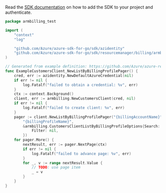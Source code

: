Read the [SDK documentation](https://github.com/Azure/azure-sdk-for-go/blob/sdk%2Fresourcemanager%2Fbilling%2Farmbilling%2Fv0.5.0/sdk/resourcemanager/billing/armbilling/README.md) on how to add the SDK to your project and authenticate.

```go
package armbilling_test

import (
	"context"
	"log"

	"github.com/Azure/azure-sdk-for-go/sdk/azidentity"
	"github.com/Azure/azure-sdk-for-go/sdk/resourcemanager/billing/armbilling"
)

// Generated from example definition: https://github.com/Azure/azure-rest-api-specs/tree/main/specification/billing/resource-manager/Microsoft.Billing/stable/2020-05-01/examples/CustomersListByBillingProfile.json
func ExampleCustomersClient_NewListByBillingProfilePager() {
	cred, err := azidentity.NewDefaultAzureCredential(nil)
	if err != nil {
		log.Fatalf("failed to obtain a credential: %v", err)
	}
	ctx := context.Background()
	client, err := armbilling.NewCustomersClient(cred, nil)
	if err != nil {
		log.Fatalf("failed to create client: %v", err)
	}
	pager := client.NewListByBillingProfilePager("{billingAccountName}",
		"{billingProfileName}",
		&armbilling.CustomersClientListByBillingProfileOptions{Search: nil,
			Filter: nil,
		})
	for pager.More() {
		nextResult, err := pager.NextPage(ctx)
		if err != nil {
			log.Fatalf("failed to advance page: %v", err)
		}
		for _, v := range nextResult.Value {
			// TODO: use page item
			_ = v
		}
	}
}
```
